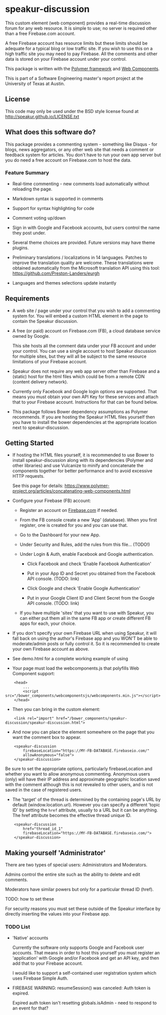 speakur-discussion
==================

This custom element (web component) provides a real-time discussion forum for any web resource. It is simple to use; no
server is required other than a free Firebase.com account.

A free Firebase account has resource limits but these limits should be adequate for a typical blog or low traffic site.
If you wish to use this on a high traffic site you may need to pay Firebase.  All the comments and other data is stored
on your Firebase account under your control. 

This package is written with the [Polymer framework](https://www.polymer-project.org/) and [Web Components](http://webcomponents.org/).

This is part of a Software Engineering master's report project at the University of Texas at Austin.

## License

This code may only be used under the BSD style license found at http://speakur.github.io/LICENSE.txt

## What does this software do?

This package provides a commenting system - something like Disqus - for blogs, news aggregators, or any other
web site that needs a comment or feedback system for articles. You don't have to run your own app server but you
do need a free account on Firebase.com to host the data.

### Feature Summary

* Real-time commenting - new comments load automatically without reloading the page.

* Markdown syntax is supported in comments

* Support for syntax highlighting for code

* Comment voting up/down

* Sign in with Google and Facebook accounts, but users control the name they post under.

* Several theme choices are provided. Future versions may have theme plugins.

* Preliminary translations / localizations in 14 languages. Patches to improve the translation quality are welcome.
  These translations were obtained automatically from the Microsoft translation API using this tool: https://github.com/Preston-Landers/eurgh

* Languages and themes selections update instantly

## Requirements

* A web site / page under your control that you wish to add a commenting system for. You will embed a custom
HTML element in the page to contain the Speakur discussion.

* A free (or paid) account on Firebase.com (FB), a cloud database service owned by Google.

    This site hosts all the comment data under your FB account and under your control. You can use a single account to host
    Speakur discussion for multiple sites, but they will all be subject to the same resource limitations of your Firebase
    account.

* Speakur does not require any web app server other than Firebase and a (static) host for the html files which could be
from a remote CDN (content delivery network).

* Currently only Facebook and Google login options are supported. That means you must obtain your own API Key for these
services and attach that to your Firebase account. Instructions for that can be found below.

* This package follows Bower dependency assumptions as Polymer recommends. If you are hosting the Speakur HTML files yourself
then you have to install the bower dependencies at the appropriate location next to speakur-discussion.


## Getting Started

* If hosting the HTML files yourself, it is recommended to use Bower to install speakur-discussion along
    with its dependencies (Polymer and other libraries) and use Vulcanize to minify and concatenate the components
    together for better performance and to avoid excessive HTTP requests.

    See this page for details: https://www.polymer-project.org/articles/concatenating-web-components.html

* Configure your Firebase (FB) account:

    * Register an account on [Firebase.com](https://www.firebase.com/) if needed.

    * From the FB console create a new 'App' (database). When you first register, one is created for you and you can use that.

    * Go to the Dashboard for your new App.

    * Under Security and Rules, add the rules from this file... (TODO!)

    * Under Login & Auth, enable Facebook and Google authentication.

      * Click Facebook and check 'Enable Facebook Authentication'

      * Put in your App ID and Secret you obtained from the Facebook API console. (TODO: link)

      * Click Google and check 'Enable Google Authentication'

      * Put in your Google Client ID and Client Secret from the Google API console. (TODO: link)

    * If you have multiple 'sites' that you want to use with Speakur, you can either put them all
      in the same FB app or create different FB apps for each, your choice.

* If you don't specify your own Firebase URL when using Speakur, it will fall back on using the
 author's Firebase app and you WON'T be able to moderate/admin posts or fully control it. So
 it is recommended to create your own Firebase account as above.

* See demo.html for a complete working example of using <speakur-discussion>

* Your page must load the webcomponents.js that polyfills Web Component support:

```
    <head>
        ...
        <script src="/bower_components/webcomponentsjs/webcomponents.min.js"></script>
    </head>
```

* Then you can bring in the <speakur-discussion> custom element:

```
    <link rel="import" href="/bower_components/speakur-discussion/speakur-discussion.html">
```

* And now you can place the element somewhere on the page that you want the comment box
to appear.

```
    <speakur-discussion
        firebaseLocation="https://MY-FB-DATABASE.firebaseio.com/"
        allowAnonymous="false">
    </speakur-discussion>
```

Be sure to set the appropriate options, particularly firebaseLocation and whether you want to allow anonymous
commenting.  Anonymous users (only) will have their IP address and approximate geographic location saved with the
comment although this is not revealed to other users, and is not saved in the case of registered users.

* The 'target' of the thread is determined by the containing page's URL by default (window.location.url). However
you can specify a different 'topic ID' by setting the `href` attribute, usually to a URL but it can be anything.
The href attribute becomes the effective thread unique ID.

```
    <speakur-discussion
        href="thread_id_1"
        firebaseLocation="https://MY-FB-DATABASE.firebaseio.com/">
    </speakur-discussion>
```


## Making yourself 'Administrator'

There are two types of special users: Administrators and Moderators.

Admins control the entire site such as the ability to delete and edit comments.

Moderators have similar powers but only for a particular thread ID (href).

TODO: how to set these

For security reasons you must set these outside of the Speakur interface by directly
inserting the values into your Firebase app.


### TODO List

* 'Native' accounts

  Currently the software only supports Google and Facebook user accounts.  That means in order to host this yourself
  you must register an 'application' with Google and/or Facebook and get an API key, and then add that to your Firebase account.

  I would like to support a self-contained user registration system which uses Firebase Simple Auth.


* FIREBASE WARNING: resumeSession() was canceled: Auth token is expired.

  Expired auth token isn't resetting globals.isAdmin - need to respond to an event for that?

